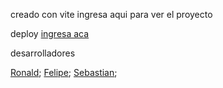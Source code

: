 creado con vite
ingresa aqui para ver el proyecto

deploy
<a href="https://mundo-manga.onrender.com">ingresa aca</a>

desarrolladores

 <a href="https://github.com/RonaldV17?tab=repositories">Ronald</a>;
 <a href="https://github.com/felipe-pm">Felipe</a>;
 <a href="https://github.com/SebastyanCamylo">Sebastian</a>;
